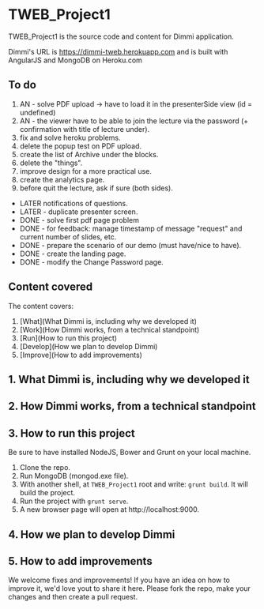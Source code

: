 TWEB_Project1
=============
TWEB_Project1 is the source code and content for Dimmi application.

Dimmi's URL is https://dimmi-tweb.herokuapp.com and is built with AngularJS and MongoDB on Heroku.com

## To do

1) AN - solve PDF upload -> have to load it in the presenterSide view (id = undefined)
2) AN - the viewer have to be able to join the lecture via the password (+ confirmation with title of lecture under).
3) fix and solve heroku problems.
4) delete the popup test on PDF upload.
5) create the list of Archive under the blocks.
6) delete the "things".
7) improve design for a more practical use.
8) create the analytics page.
9) before quit the lecture, ask if sure (both sides).
- LATER notifications of questions.
- LATER - duplicate presenter screen.
- DONE - solve first pdf page problem
- DONE - for feedback: manage timestamp of message "request" and current number of slides, etc.
- DONE - prepare the scenario of our demo (must have/nice to have).
- DONE - create the landing page.
- DONE - modify the Change Password page.

## Content covered

The content covers:
1. [What](What Dimmi is, including why we developed it)
2. [Work](How Dimmi works, from a technical standpoint)
3. [Run](How to run this project)
4. [Develop](How we plan to develop Dimmi)
5. [Improve](How to add improvements)

## <a name="What"></a>1. What Dimmi is, including why we developed it


## <a name="Work"></a>2. How Dimmi works, from a technical standpoint


## <a name="Run"></a>3. How to run this project

Be sure to have installed NodeJS, Bower and Grunt on your local machine.
1. Clone the repo.
2. Run MongoDB (mongod.exe file).
3. With another shell, at `TWEB_Project1` root and write: `grunt build`. It will build the project.
4. Run the project with `grunt serve`.
5. A new browser page will open at http://localhost:9000.

## <a name="Develop"></a>4. How we plan to develop Dimmi


## <a name="Improve"></a>5. How to add improvements

We welcome fixes and improvements! If you have an idea on how to improve it, we'd love yout to share it here.
Please fork the repo, make your changes and then create a pull request.

